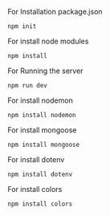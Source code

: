 For Installation package.json

```
npm init

```

For install node modules

```
npm install
```

For Running the server

```
npm run dev
```

For install nodemon

```
npm install nodemon
```

For install mongoose

```
npm install mongoose
```

For install dotenv

```
npm install dotenv
```

For install colors

```
npm install colors
```
